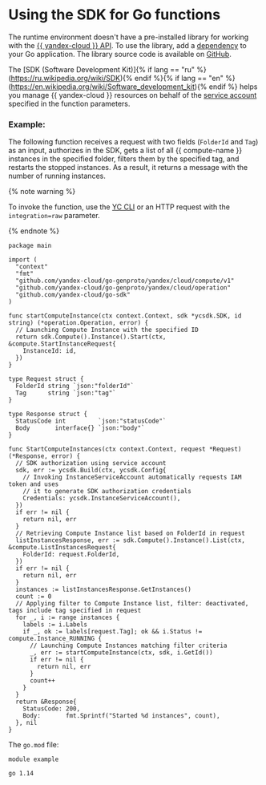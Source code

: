 # Using the SDK for Go functions

The runtime environment doesn't have a pre-installed library for working with the [{{ yandex-cloud }} API](../../../api-design-guide/). To use the library, add a [dependency](dependencies.md) to your Go application. The library source code is available on [GitHub](https://github.com/yandex-cloud/go-sdk).

The [SDK (Software Development Kit)]{% if lang == "ru" %}(https://ru.wikipedia.org/wiki/SDK){% endif %}{% if lang == "en" %}(https://en.wikipedia.org/wiki/Software_development_kit){% endif %} helps you manage {{ yandex-cloud }} resources on behalf of the [service account](../../operations/function-sa.md) specified in the function parameters.

### Example:

The following function receives a request with two fields (`FolderId` and `Tag`) as an input, authorizes in the SDK, gets a list of all {{ compute-name }} instances in the specified folder, filters them by the specified tag, and restarts the stopped instances. As a result, it returns a message with the number of running instances.

{% note warning %}

To invoke the function, use the [YC CLI](../../concepts/function-invoke.md) or an HTTP request with the `integration=raw` parameter.

{% endnote %}

```golang
package main

import (
  "context"
  "fmt"
  "github.com/yandex-cloud/go-genproto/yandex/cloud/compute/v1"
  "github.com/yandex-cloud/go-genproto/yandex/cloud/operation"
  "github.com/yandex-cloud/go-sdk"
)

func startComputeInstance(ctx context.Context, sdk *ycsdk.SDK, id string) (*operation.Operation, error) {
  // Launching Compute Instance with the specified ID
  return sdk.Compute().Instance().Start(ctx, &compute.StartInstanceRequest{
    InstanceId: id,
  })
}

type Request struct {
  FolderId string `json:"folderId"`
  Tag      string `json:"tag"`
}

type Response struct {
  StatusCode int         `json:"statusCode"`
  Body       interface{} `json:"body"`
}

func StartComputeInstances(ctx context.Context, request *Request) (*Response, error) {
  // SDK authorization using service account
  sdk, err := ycsdk.Build(ctx, ycsdk.Config{
    // Invoking InstanceServiceAccount automatically requests IAM token and uses
    // it to generate SDK authorization credentials
    Credentials: ycsdk.InstanceServiceAccount(),
  })
  if err != nil {
    return nil, err
  }
  // Retrieving Compute Instance list based on FolderId in request
  listInstancesResponse, err := sdk.Compute().Instance().List(ctx, &compute.ListInstancesRequest{
    FolderId: request.FolderId,
  })
  if err != nil {
    return nil, err
  }
  instances := listInstancesResponse.GetInstances()
  count := 0
  // Applying filter to Compute Instance list, filter: deactivated, tags include tag specified in request
  for _, i := range instances {
    labels := i.Labels
    if _, ok := labels[request.Tag]; ok && i.Status != compute.Instance_RUNNING {
      // Launching Compute Instances matching filter criteria
      _, err := startComputeInstance(ctx, sdk, i.GetId())
      if err != nil {
        return nil, err
      }
      count++
    }
  }
  return &Response{
    StatusCode: 200,
    Body:       fmt.Sprintf("Started %d instances", count),
  }, nil
}
```

The `go.mod` file:

```golang
module example

go 1.14
```
